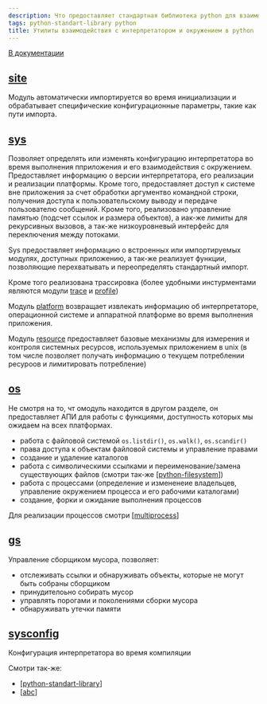 ```yaml
---
description: Что предоставляет стандартная библиотека python для взаимодействия с интерпретатором и окружением
tags: python-standart-library python
title: Утилиты взаимодействия с интерпретатором и окружением в python
---
```

[В документации](https://docs.python.org/3/library/python.html)

## [site](https://docs.python.org/3/library/site.html)

Модуль автоматически импортируется во время инициализации и обрабатывает специфические конфигурационные параметры, такие как пути импорта.

## [sys](https://docs.python.org/3/library/sys.html)

Позволяет определять или изменять конфигурацию интерпретатора во время выполнения пприложения и его взаимодействия с окружением. Предоставляет информацию о версии интерпретатора, его реализации и реализации платформы. Кроме того, предоставляет доступ к системе вне приложения за счет обработки аргументво командной строки, получения доступа к пользовательскому выводу и передаче пользователю сообщений. Кроме того, реализовано управление памятью (подсчет ссылок и размера объектов), а иак-же лимиты для рекурсивных вызовов, а так-же низкоуровневый интерфейс для переключения между потоками.

Sys предоставляет информацию о встроенных или импортируемых модулях, доступных приложению, а так-же реализует функции, позволяющие перехватывать и переопределять стандартный импорт.

Кроме того реализована трассировка (более удобными инстурментами являются модули [trace](https://docs.python.org/3/library/trace.html) и [profile](https://docs.python.org/3/library/profile.html))

Модуль [platform](https://docs.python.org/3/library/platform.html) возвращает извлекать информацию об интерпретаторе, операционной системе и аппаратной платформе во время выполнения приложения.

Модуль [resource](https://docs.python.org/3/library/resource.html) предоставляет базовые механизмы для измерения и контроля системных ресурсов, используемых приложением в unix (в том числе позволяет получать информацию о текущем потреблении ресуроов и лимитировать потребление)

## [os](https://docs.python.org/3/library/os.html)

Не смотря на то, чт омодуль находится в другом разделе, он предоставляет АПИ для работы с функциями, доступность которых мы ожидаем на всех платформах.

- работа с файловой системой `os.listdir()`, `os.walk()`, `os.scandir()`
- права доступа к объектам файловой системы и управление правами
- создание и удаление каталогов
- работа  с символическими ссылками и переименование/замена существующих файлов (смотри так-же [[python-filesystem]])
- работа с процессами (определение и измененеие владельцев, управление окружением процесса и его рабочими каталогами)
- создание, форки и ожидание выполнения процессов

Для реализации процессов смотри [[multiprocess]]

## [gs](https://docs.python.org/3/library/gc.html)

Управление сборщиком мусора, позволяет:

- отслеживать ссылки и обнаруживать объекты, которые не могут быть собраны сборщиком
- принудителоьно собирать мусор
- управлять порогами и поколениями сборки мусора
- обнаруживать утечки памяти

## [sysconfig](https://docs.python.org/3/library/sysconfig.html)

Конфигурация интерпретатора во время компиляции

Смотри так-же:

- [[python-standart-library]]
- [[abc]]

[//begin]: # "Autogenerated link references for markdown compatibility"
[python-filesystem]: python-filesystem "Работа с файлами в python"
[multiprocess]: multiprocess "Управление процессами в python"
[python-standart-library]: ..%2Flists%2Fpython-standart-library "Стандартная библиотека python и полезные ресурсы"
[abc]: abc "Abc"
[//end]: # "Autogenerated link references"